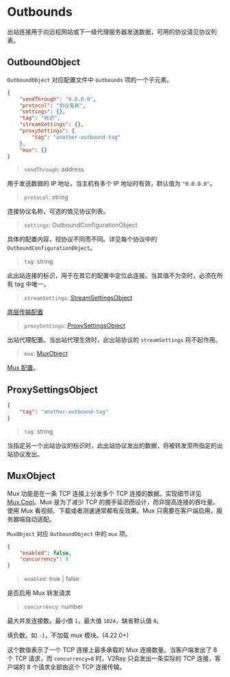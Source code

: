 # Outbounds

出站连接用于向远程网站或下一级代理服务器发送数据，可用的协议请见协议列表。

## OutboundObject

`OutboundObject` 对应配置文件中 `outbounds` 项的一个子元素。

```json
{
    "sendThrough": "0.0.0.0",
    "protocol": "协议名称",
    "settings": {},
    "tag": "标识",
    "streamSettings": {},
    "proxySettings": {
        "tag": "another-outbound-tag"
    },
    "mux": {}
}
```

> `sendThrough`: address

用于发送数据的 IP 地址，当主机有多个 IP 地址时有效，默认值为 `"0.0.0.0"`。

> `protocol`: string

连接协议名称，可选的值见协议列表。

> `settings`: OutboundConfigurationObject

具体的配置内容，视协议不同而不同。详见每个协议中的 `OutboundConfigurationObject`。

> `tag`: string

此出站连接的标识，用于在其它的配置中定位此连接。当其值不为空时，必须在所有 tag 中唯一。

> `streamSettings`: [StreamSettingsObject](transport.md#perproxy)

[底层传输配置](transport.md#perproxy)

> `proxySettings`: [ProxySettingsObject](#proxysettingsobject)

出站代理配置。当出站代理生效时，此出站协议的 `streamSettings` 将不起作用。

> `mux`: [MuxObject](#muxobject)

[Mux 配置](#muxobject)。

## ProxySettingsObject

```json
{
    "tag": "another-outbound-tag"
}
```

> `tag`: string

当指定另一个出站协议的标识时，此出站协议发出的数据，将被转发至所指定的出站协议发出。

## MuxObject

Mux 功能是在一条 TCP 连接上分发多个 TCP 连接的数据。实现细节详见 [Mux.Cool](../developer/protocols/muxcool.md)。Mux 是为了减少 TCP 的握手延迟而设计，而非提高连接的吞吐量。使用 Mux 看视频、下载或者测速通常都有反效果。Mux 只需要在客户端启用，服务器端自动适配。

`MuxObject` 对应 `OutboundObject` 中的 `mux` 项。

```json
{
    "enabled": false,
    "concurrency": 8
}
```

> `enabled`: true | false

是否启用 Mux 转发请求

> `concurrency`: number

最大并发连接数。最小值 `1`，最大值 `1024`，缺省默认值 `8`。

填负数，如 `-1`，不加载 mux 模块。(4.22.0+)

这个数值表示了一个 TCP 连接上最多承载的 Mux 连接数量。当客户端发出了 8 个 TCP 请求，而 `concurrency=8` 时，V2Ray 只会发出一条实际的 TCP 连接，客户端的 8 个请求全部由这个 TCP 连接传输。
